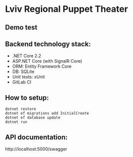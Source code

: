 # Lviv Regional Puppet Theater
## Demo test
## Backend technology stack:
- .NET Core 2.2
- ASP.NET Core (with SignalR Core)
- ORM: Entity Framework Core
- DB: SQLite
- Unit tests: xUnit
- GitLab CI

## How to setup:  
```
dotnet restore
dotnet ef migrations add InitialCreate
dotnet ef database update
dotnet run
```
## API documentation:
http://localhost:5000/swagger

